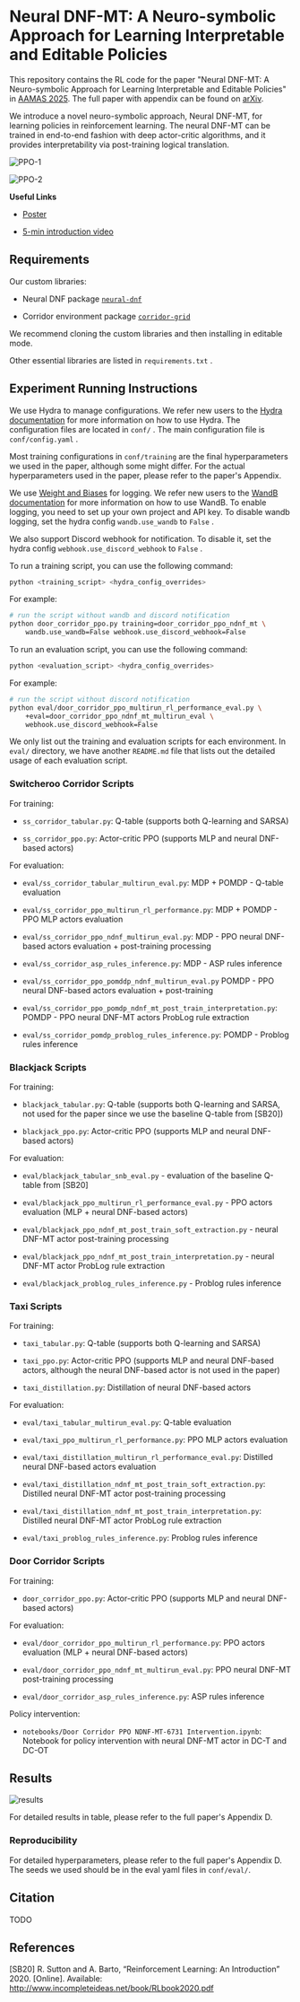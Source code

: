 # Neural DNF-MT: A Neuro-symbolic Approach for Learning Interpretable and Editable Policies

This repository contains the RL code for the paper "Neural DNF-MT: A
Neuro-symbolic Approach for Learning Interpretable and Editable Policies" in
[AAMAS 2025](https://plibin.github.io/aamas-25-proceedings/pdfs/p252.pdf). The
full paper with appendix can be found on
[arXiv](https://arxiv.org/abs/2501.03888).

We introduce a novel neuro-symbolic approach, Neural DNF-MT, for learning
policies in reinforcement learning. The neural DNF-MT can be trained in
end-to-end fashion with deep actor-critic algorithms, and it provides
interpretability via post-training logical translation.

![PPO-1](figures/binary-ndnf-mt-ac.png)

![PPO-2](figures/image-ndnf-mt-ac.png)

**Useful Links**

- [Poster](figures/poster.pdf)

- [5-min introduction video](https://www.youtube.com/watch?v=6_MFEDeN1cQ)


## Requirements

Our custom libraries:

* Neural DNF package [`neural-dnf`](https://github.com/kittykg/neural-dnf)

* Corridor environment package [`corridor-grid`](https://github.com/kittykg/corridor-grid)

We recommend cloning the custom libraries and then installing in editable mode.

Other essential libraries are listed in `requirements.txt` .

## Experiment Running Instructions

We use Hydra to manage configurations. We refer new users to the [Hydra
documentation](https://hydra.cc/docs/intro/) for more information on how to use
Hydra. The configuration files are located in `conf/` . The main configuration
file is `conf/config.yaml` .

Most training configurations in `conf/training` are the final hyperparameters we
used in the paper, although some might differ. For the actual hyperparameters
used in the paper, please refer to the paper's Appendix.

We use [Weight and Biases](https://wandb.ai/site) for logging. We refer new
users to the [WandB documentation](https://docs.wandb.ai/) for more information
on how to use WandB. To enable logging, you need to set up your own project and
API key. To disable wandb logging, set the hydra config `wandb.use_wandb` to
`False` .

We also support Discord webhook for notification. To disable it, set the hydra
config `webhook.use_discord_webhook` to `False` .

To run a training script, you can use the following command:

```bash
python <training_script> <hydra_config_overrides>
```

For example:

```bash
# run the script without wandb and discord notification
python door_corridor_ppo.py training=door_corridor_ppo_ndnf_mt \
    wandb.use_wandb=False webhook.use_discord_webhook=False
```

To run an evaluation script, you can use the following command:

```bash
python <evaluation_script> <hydra_config_overrides>
```

For example:

```bash
# run the script without discord notification
python eval/door_corridor_ppo_multirun_rl_performance_eval.py \
    +eval=door_corridor_ppo_ndnf_mt_multirun_eval \
    webhook.use_discord_webhook=False
```

We only list out the training and evaluation scripts for each environment. In
`eval/` directory, we have another `README.md` file that lists out the detailed
usage of each evaluation script.

### Switcheroo Corridor Scripts

For training:

* `ss_corridor_tabular.py`: Q-table (supports both Q-learning and SARSA)

* `ss_corridor_ppo.py`: Actor-critic PPO (supports MLP and neural DNF-based
  actors)

For evaluation:

* `eval/ss_corridor_tabular_multirun_eval.py`: MDP + POMDP - Q-table evaluation

* `eval/ss_corridor_ppo_multirun_rl_performance.py`: MDP + POMDP - PPO MLP
  actors evaluation

* `eval/ss_corridor_ppo_ndnf_multirun_eval.py`: MDP - PPO neural DNF-based
  actors evaluation + post-training processing

* `eval/ss_corridor_asp_rules_inference.py`: MDP - ASP rules inference

* `eval/ss_corridor_ppo_pomddp_ndnf_multirun_eval.py` POMDP - PPO neural
  DNF-based actors evaluation + post-training

* `eval/ss_corridor_ppo_pomdp_ndnf_mt_post_train_interpretation.py`: POMDP - PPO
  neural DNF-MT actors ProbLog rule extraction

* `eval/ss_corridor_pomdp_problog_rules_inference.py`: POMDP - Problog rules
  inference

### Blackjack Scripts

For training:

* `blackjack_tabular.py`: Q-table (supports both Q-learning and SARSA, not used
  for the paper since we use the baseline Q-table from [SB20])

* `blackjack_ppo.py`: Actor-critic PPO (supports MLP and neural DNF-based
  actors)

For evaluation:

* `eval/blackjack_tabular_snb_eval.py` - evaluation of the baseline Q-table from
  [SB20]

* `eval/blackjack_ppo_multirun_rl_performance_eval.py` - PPO actors evaluation
  (MLP + neural DNF-based actors)

* `eval/blackjack_ppo_ndnf_mt_post_train_soft_extraction.py` - neural DNF-MT
  actor post-training processing

* `eval/blackjack_ppo_ndnf_mt_post_train_interpretation.py` - neural DNF-MT
  actor ProbLog rule extraction

* `eval/blackjack_problog_rules_inference.py` - Problog rules inference

### Taxi Scripts

For training:

* `taxi_tabular.py`: Q-table (supports both Q-learning and SARSA)

* `taxi_ppo.py`: Actor-critic PPO (supports MLP and neural DNF-based actors,
  although the neural DNF-based actor is not used in the paper)

* `taxi_distillation.py`: Distillation of neural DNF-based actors

For evaluation:

* `eval/taxi_tabular_multirun_eval.py`: Q-table evaluation

* `eval/taxi_ppo_multirun_rl_performance.py`: PPO MLP actors evaluation

* `eval/taxi_distillation_multirun_rl_performance_eval.py`: Distilled neural
  DNF-based actors evaluation

* `eval/taxi_distillation_ndnf_mt_post_train_soft_extraction.py`: Distilled
  neural DNF-MT actor post-training processing

* `eval/taxi_distillation_ndnf_mt_post_train_interpretation.py`: Distilled
  neural DNF-MT actor ProbLog rule extraction

* `eval/taxi_problog_rules_inference.py`: Problog rules inference

### Door Corridor Scripts

For training:

* `door_corridor_ppo.py`: Actor-critic PPO (supports MLP and neural DNF-based
  actors)

For evaluation:

* `eval/door_corridor_ppo_multirun_rl_performance.py`: PPO actors evaluation
  (MLP + neural DNF-based actors)

* `eval/door_corridor_ppo_ndnf_mt_multirun_eval.py`: PPO neural DNF-MT
  post-training processing

* `eval/door_corridor_asp_rules_inference.py`: ASP rules inference

Policy intervention:

* `notebooks/Door Corridor PPO NDNF-MT-6731 Intervention.ipynb`: Notebook for
  policy intervention with neural DNF-MT actor in DC-T and DC-OT

## Results

![results](figures/rl-results.png)

For detailed results in table, please refer to the full paper's Appendix D.


### Reproducibility

For detailed hyperparameters, please refer to the full paper's Appendix D. The
seeds we used should be in the eval yaml files in `conf/eval/`.


## Citation

TODO

## References

[SB20] R. Sutton and A. Barto, “Reinforcement Learning: An Introduction” 2020.
[Online]. Available: http://www.incompleteideas.net/book/RLbook2020.pdf
